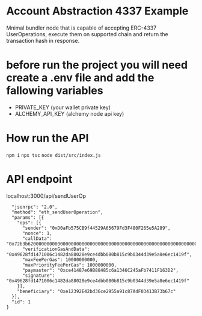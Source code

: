# Account Abstraction 4337 Example

Mnimal bundler node that is capable of accepting ERC-4337 UserOperations, execute them on supported chain and return the transaction hash in response.

# before run the project you will need create a .env file and add the fallowing variables
- PRIVATE_KEY (your wallet private key)
- ALCHEMY_API_KEY (alchemy node api key)


# How run the API
`npm i`
`npx tsc`
`node dist/src/index.js`

# API endpoint
localhost:3000/api/sendUserOp

```{
  "jsonrpc": "2.0",
  "method": "eth_sendUserOperation",
  "params": [{
    "ops": [{
      "sender": "0xD0aFb575CB9f44529A65679Fd3F480F265e5A289",
      "nonce": 1,
      "callData": "0x72b3b6200000000000000000000000000000000000000000000000000000000000000040000000000000000000000000000000000000000000000000000000000000000100000000000000000000000000000000000000000000000000000000000000056464646464000000000000000000000000000000000000000000000000000000",
      "verificationGasAndData": "0x49628fd1471006c1482da88028e9ce4dbb080b815c9b0344d39e5a8e6ec1419f",
      "maxFeePerGas": 10000000000,
      "maxPriorityFeePerGas": 1000000000,
      "paymaster": "0xce41487e69B88485c6a1346C245aFb7411F163D2",
      "signature": "0x49628fd1471006c1482da88028e9ce4dbb080b815c9b0344d39e5a8e6ec1419f"
    }],
    "beneficiary": "0xe12392E42bd36ce2955a91c87AdF03413B73b67c"
  }],
  "id": 1
}
```